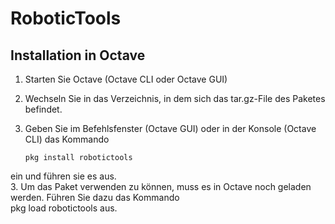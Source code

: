 # RoboticTools

## Installation in Octave
1. Starten Sie Octave (Octave CLI oder Octave GUI)
2. Wechseln Sie in das Verzeichnis, in dem sich das tar.gz-File des Paketes befindet.
3. Geben Sie im Befehlsfenster (Octave GUI) oder in der Konsole (Octave CLI) das Kommando

       pkg install robotictools  
  ein und führen sie es aus.       
3. Um das Paket verwenden zu können, muss es in Octave noch geladen werden. Führen Sie dazu das Kommando      
       pkg load robotictools
  aus.
